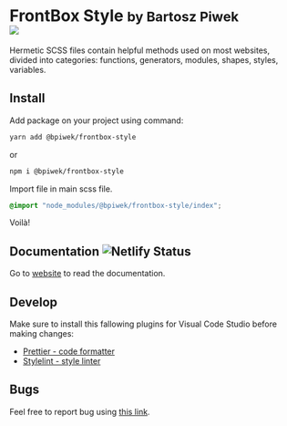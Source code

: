 <h1>
<strong>FrontBox Style</strong> <small>by Bartosz Piwek</small><br>
<img src="https://badge.fury.io/js/%40bpiwek%2Ffrontbox-style.svg">
</h1>

Hermetic SCSS files contain helpful methods used on most websites, divided into categories: functions, generators, modules, shapes, styles, variables.

## Install

Add package on your project using command:

```bash
yarn add @bpiwek/frontbox-style
```

or

```bash
npm i @bpiwek/frontbox-style
```

Import file in main scss file.

```scss
@import "node_modules/@bpiwek/frontbox-style/index";
```

Voilà!

## Documentation ![Netlify Status](https://api.netlify.com/api/v1/badges/92d192a1-294d-42e7-90ee-b6f49809f4d2/deploy-status)

Go to [website](https://festive-meitner-bb09bc.netlify.com/) to read the documentation.

## Develop

Make sure to install this fallowing plugins for Visual Code Studio before making changes:

- [Prettier - code formatter](https://marketplace.visualstudio.com/items?itemName=esbenp.prettier-vscode)
- [Stylelint - style linter](https://marketplace.visualstudio.com/items?itemName=stylelint.vscode-stylelint)

## Bugs

Feel free to report bug using
<a href="https://github.com/BartoszPiwek/FrontBox-Style/issues/new?labels=bug">this link</a>.
